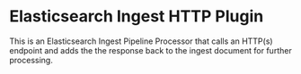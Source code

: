 # Elasticsearch Ingest HTTP Plugin

This is an Elasticsearch Ingest Pipeline Processor that calls an HTTP(s) endpoint and adds the the response back to the ingest document for further processing.
